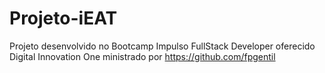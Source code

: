# Projeto-iEAT
Projeto desenvolvido no Bootcamp Impulso FullStack Developer oferecido Digital Innovation One ministrado por https://github.com/fpgentil
